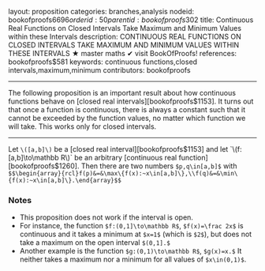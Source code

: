 layout: proposition
categories: branches,analysis
nodeid: bookofproofs$6696
orderid: 50
parentid: bookofproofs$302
title: Continuous Real Functions on Closed Intervals Take Maximum and Minimum Values within these Intervals
description: CONTINUOUS REAL FUNCTIONS ON CLOSED INTERVALS TAKE MAXIMUM AND MINIMUM VALUES WITHIN THESE INTERVALS ★ master maths ✔ visit BookOfProofs!
references: bookofproofs$581
keywords: continuous functions,closed intervals,maximum,minimum
contributors: bookofproofs

---
The following proposition is an important result about how continuous functions behave on [closed real intervals][bookofproofs$1153]. It turns out that once a function is continuous, there is always a constant such that it cannot be exceeded by the function values, no matter which function we will take. This works only for closed intervals.

---

Let `\([a,b]\)` be a [closed real interval][bookofproofs$1153] and let `\(f:[a,b]\to\mathbb R\)` be an arbitrary [continuous real function][bookofproofs$1260]. Then there are two numbers `$p,q\in[a,b]$` with 
`$$\begin{array}{rcl}f(p)&=&\max\{f(x):~x\in[a,b]\},\\f(q)&=&\min\{f(x):~x\in[a,b]\}.\end{array}$$`

### Notes

* This proposition does not work if the interval is open. 
* For instance, the function `$f:(0,1]\to\mathbb R$`, `$f(x)=\frac 2x$` is continuous and it takes a minimum at `$x=1$` (which is `$2$`), but does not take a maximum on the open interval `$(0,1].$`
* Another example is the function `$g:(0,1)\to\mathbb R$`, `$g(x)=x.$` It neither takes a maximum nor a minimum for all values of `$x\in(0,1)$`.
